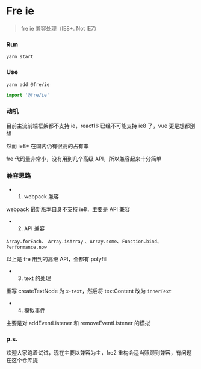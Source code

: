 # Fre ie

> fre ie 兼容处理（IE8+. Not IE7）

### Run

```console
yarn start
```

### Use

```shell
yarn add @fre/ie
```

```js
import '@fre/ie'
```

### 动机

目前主流前端框架都不支持 ie，react16 已经不可能支持 ie8 了，vue 更是想都别想

然而 ie8+ 在国内仍有很高的占有率

fre 代码量非常小，没有用到几个高级 API，所以兼容起来十分简单

### 兼容思路

- 1. webpack 兼容

webpack 最新版本自身不支持 ie8，主要是 API 兼容



- 2. API 兼容

`Array.forEach`、 `Array.isArray` 、`Array.some`、`Function.bind`、 `Performance.now`

以上是 fre 用到的高级 API，全都有 polyfill

- 3. text 的处理

重写 createTextNode 为 `x-text`，然后将 textContent 改为 `innerText`

- 4. 模拟事件

主要是对 addEventListener 和 removeEventListener 的模拟

### p.s.

欢迎大家跑着试试，现在主要以兼容为主，fre2 重构会适当照顾到兼容，有问题在这个仓库提
